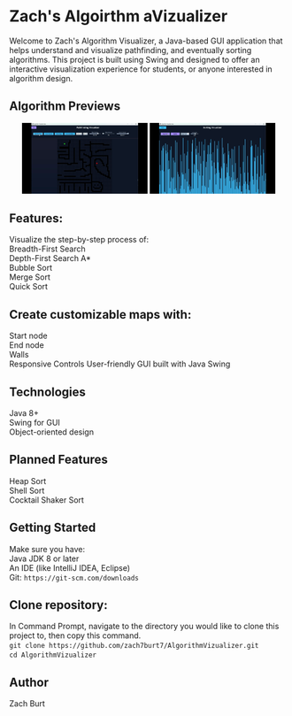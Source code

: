 # Zach's Algoirthm aVizualizer
Welcome to Zach's Algorithm Visualizer, a Java-based GUI application that helps understand and visualize pathfinding, and eventually sorting algorithms. This project is built using Swing and designed to offer an interactive visualization experience for students, or anyone interested in algorithm design.  

## Algorithm Previews  

<p align="center">
  <img src="assets/Pathfinding.gif" alt="Pathfinding Visualization" width="45%" />
  <img src="assets/Sorting.gif" alt="Sorting Visualization" width="45%" />
</p>

## Features:
Visualize the step-by-step process of:  
Breadth-First Search  
Depth-First Search
A*  
Bubble Sort  
Merge Sort  
Quick Sort  


## Create customizable maps with:  
Start node  
End node  
Walls  
Responsive Controls 
User-friendly GUI built with Java Swing  

## Technologies  
Java 8+  
Swing for GUI  
Object-oriented design  

## Planned Features  
Heap Sort  
Shell Sort  
Cocktail Shaker Sort  

## Getting Started  
Make sure you have:  
Java JDK 8 or later  
An IDE (like IntelliJ IDEA, Eclipse)  
Git: `https://git-scm.com/downloads`  

## Clone repository:  
In Command Prompt, navigate to the directory you would like to clone this project to, then copy this command.  
`git clone https://github.com/zach7burt7/AlgorithmVizualizer.git`  
`cd AlgorithmVizualizer`  


## Author  
Zach Burt  
